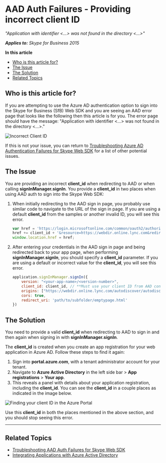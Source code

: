 # AAD Auth Failures - Providing incorrect client ID

_"Application with identifier <...> was not found in the directory <...>"_

_**Applies to:** Skype for Business 2015_

**In this article**
- [Who is this article for?](#audience)
- [The Issue](#issue)
- [The Solution](#solution)
- [Related Topics](#related-topics)

<a name="audience"></a>

## Who is this article for?

If you are attempting to use the Azure AD authentication option to sign into the Skype for Business (SfB) Web SDK and you are seeing an AAD error page that looks like the following then this article is for you. The error page should have the message: "Application with identifier  <...> was not found in the directory <...>."

![Incorrect Client ID](../../../images/troubleshooting/auth/IncorrectClientID.PNG)

If this is not your issue, you can return to [Troubleshooting Azure AD Authentication Failures for Skype Web SDK](./AADAuthFailures.md) for a list of other potential issues.

<a name="issue"></a>

## The Issue

You are providing an incorrect **client_id** when redirecting to AAD or when calling **signInManager.signIn**. You provide a **client_id** in two places when using AAD auth to sign into the Skype Web SDK:

1. When initially redirecting to the AAD sign in page, you probably use similar code to navigate to the URL of the sign in page. If you are using a default **client_id** from the samples or another invalid ID, you will see this error.

   ``` js
   var href = 'https://login.microsoftonline.com/common/oauth2/authorize?response_type=token&client_id=';
   href += client_id + '&resource=https://webdir.online.lync.com&redirect_uri=' + window.location.href;
   window.location.href = href;
   ```

2. After entering your credentials in the AAD sign in page and being redirected back to your app page, when performing **signInManager.signIn**, you should specify a **client_id** parameter. If you are using a default or incorrect value for the **client_id**, you will see this error.

   ``` js
   application.signInManager.signIn({
       version: "<your-app-name>/<version-number>",
       client_id: client_id, // **Must use your client ID from AAD configuration**
       origins: ["https://webdir.online.lync.com/autodiscover/autodiscoverservice.svc/root"],
       cors: true,
       redirect_uri: 'path/to/subfolder/emptypage.html'
   })
   ```

<a name="solution"></a>

## The Solution

You need to provide a valid **client_id** when redirecting to AAD to sign in and then again when signing in with **signInManager.signIn**.

The **client_id** is created when you create an app registration for your web application in Azure AD. Follow these steps to find it again:

1. Sign into **portal.azure.com**, with a tenant administrator account for your tenant.
2. Navigate to **Azure Active Directory** in the left side bar > **App registrations** > **Your app**.
3. This reveals a panel with details about your application registration, including the **client_id**. You can see the **client_id** in a couple places as indicated in the image below.

![Finding your client ID in the Azure Portal](../../../images/troubleshooting/auth/AADAppRegistrationDetailsEmphasis.PNG)

Use this **client_id** in both the places mentioned in the above section, and you should stop seeing this error.

---

<a name="related-topics"></a>

## Related Topics
- [Troubleshooting AAD Auth Failures for Skype Web SDK](./AADAuthFailures.md)
- [Integrating Applications with Azure Active Directory](https://docs.microsoft.com/en-us/azure/active-directory/active-directory-integrating-applications)
